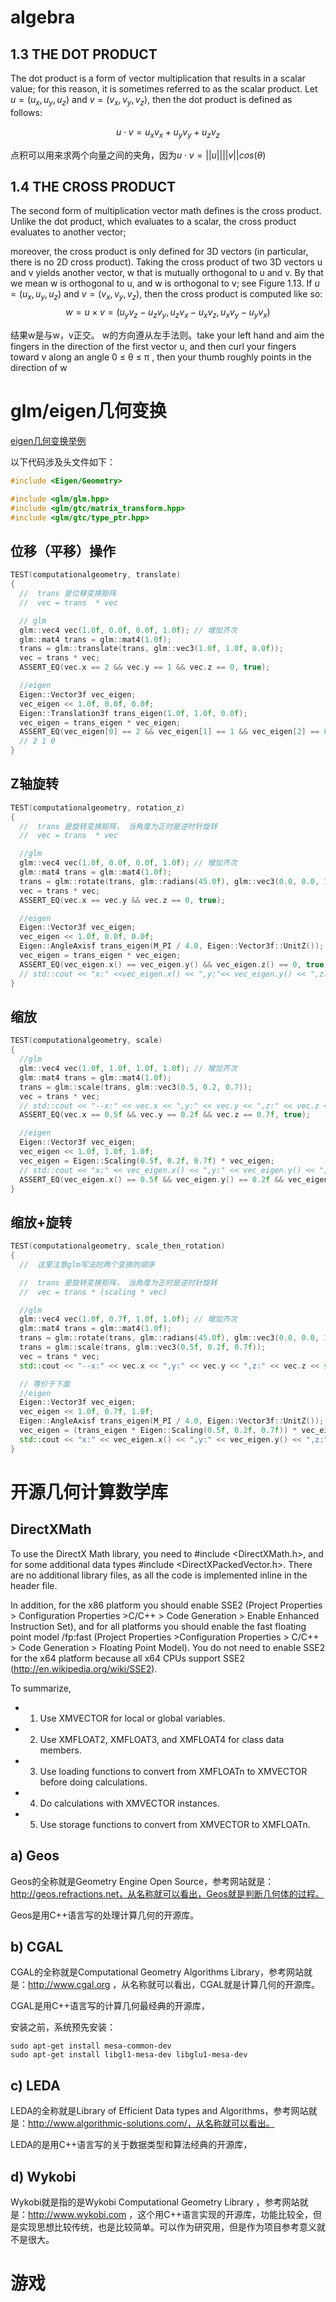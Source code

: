 # algebra

## 1.3 THE DOT PRODUCT
The dot product is a form of vector multiplication that results in a scalar value; for this
reason, it is sometimes referred to as the scalar product. Let $u = (u_x, u_y, u_z)$ and $v = (v_x, v_y,v_z)$, then the dot product is defined as follows:

$$u \cdot v = u_{x}v_{x} +u_{y}v_{y} +u_{z}v_{z}$$

点积可以用来求两个向量之间的夹角，因为$u \cdot v=||u||||v||cos(\theta)$

## 1.4 THE CROSS PRODUCT

The second form of multiplication vector math defines is the cross product. Unlike the dot product, which evaluates to a scalar, the cross product evaluates to another vector;

moreover, the cross product is only defined for 3D vectors (in particular, there is no 2D cross product). Taking the cross product of two 3D vectors u and v yields another vector, w that is mutually orthogonal to u and v. By that we mean w is orthogonal to u, and w is orthogonal to v; see Figure 1.13. If $u = (u_x, u_y, u_z)$ and $v = (v_x, v_y,v_z)$, then the cross product
is computed like so:
$$w= u \times v=(u_{y}v_{z}-u_{z}v_{y},u_{z}v_{x}-u_{x}v_{z},u_{x}v_{y}-u_{y}v_{x})$$

结果w是与w，v正交。 w的方向遵从左手法则。take your left hand and aim the
fingers in the direction of the first vector u, and then curl your fingers toward v along an angle 0 ≤ θ ≤ π , then your thumb roughly points in the direction of w

# glm/eigen几何变换

[eigen几何变换举例](http://eigen.tuxfamily.org/dox/group__TutorialGeometry.html) 

以下代码涉及头文件如下：

```c++
#include <Eigen/Geometry>

#include <glm/glm.hpp>
#include <glm/gtc/matrix_transform.hpp>
#include <glm/gtc/type_ptr.hpp>
```

## 位移（平移）操作

```c++
TEST(computationalgeometry, translate)
{
  //  trans 是位移变换矩阵
  //  vec = trans  * vec

  // glm
  glm::vec4 vec(1.0f, 0.0f, 0.0f, 1.0f); // 增加齐次
  glm::mat4 trans = glm::mat4(1.0f);
  trans = glm::translate(trans, glm::vec3(1.0f, 1.0f, 0.0f));
  vec = trans * vec;
  ASSERT_EQ(vec.x == 2 && vec.y == 1 && vec.z == 0, true);

  //eigen
  Eigen::Vector3f vec_eigen;
  vec_eigen << 1.0f, 0.0f, 0.0f;
  Eigen::Translation3f trans_eigen(1.0f, 1.0f, 0.0f);
  vec_eigen = trans_eigen * vec_eigen;
  ASSERT_EQ(vec_eigen[0] == 2 && vec_eigen[1] == 1 && vec_eigen[2] == 0, true);
  // 2 1 0
}
```

## Z轴旋转

```c++
TEST(computationalgeometry, rotation_z)
{
  //  trans 是旋转变换矩阵， 当角度为正时是逆时针旋转
  //  vec = trans  * vec

  //glm
  glm::vec4 vec(1.0f, 0.0f, 0.0f, 1.0f); // 增加齐次
  glm::mat4 trans = glm::mat4(1.0f);
  trans = glm::rotate(trans, glm::radians(45.0f), glm::vec3(0.0, 0.0, 1.0)); // 以z轴逆时针旋转45度
  vec = trans * vec;
  ASSERT_EQ(vec.x == vec.y && vec.z == 0, true);

  //eigen
  Eigen::Vector3f vec_eigen;
  vec_eigen << 1.0f, 0.0f, 0.0f;
  Eigen::AngleAxisf trans_eigen(M_PI / 4.0, Eigen::Vector3f::UnitZ()); //等同Eigen::Vector3f(0, 0, 1)
  vec_eigen = trans_eigen * vec_eigen;
  ASSERT_EQ(vec_eigen.x() == vec_eigen.y() && vec_eigen.z() == 0, true);
  // std::cout << "x:" <<vec_eigen.x() << ",y:"<< vec_eigen.y() << ",z:"<< vec_eigen.z() << std::endl;
}
```

## 缩放

```c++
TEST(computationalgeometry, scale)
{
  //glm
  glm::vec4 vec(1.0f, 1.0f, 1.0f, 1.0f); // 增加齐次
  glm::mat4 trans = glm::mat4(1.0f);
  trans = glm::scale(trans, glm::vec3(0.5, 0.2, 0.7));
  vec = trans * vec;
  // std::cout << "--x:" << vec.x << ",y:" << vec.y << ",z:" << vec.z << std::endl;
  ASSERT_EQ(vec.x == 0.5f && vec.y == 0.2f && vec.z == 0.7f, true);

  //eigen
  Eigen::Vector3f vec_eigen;
  vec_eigen << 1.0f, 1.0f, 1.0f;
  vec_eigen = Eigen::Scaling(0.5f, 0.2f, 0.7f) * vec_eigen;
  // std::cout << "x:" << vec_eigen.x() << ",y:" << vec_eigen.y() << ",z:" << vec_eigen.z() << std::endl;
  ASSERT_EQ(vec_eigen.x() == 0.5f && vec_eigen.y() == 0.2f && vec_eigen.z() == 0.7f, true);
}
```

## 缩放+旋转

```c++
TEST(computationalgeometry, scale_then_rotation)
{
  //  这里注意glm写法时两个变换的顺序

  //  trans 是旋转变换矩阵， 当角度为正时是逆时针旋转
  //  vec = trans * (scaling * vec)

  //glm
  glm::vec4 vec(1.0f, 0.7f, 1.0f, 1.0f); // 增加齐次
  glm::mat4 trans = glm::mat4(1.0f);
  trans = glm::rotate(trans, glm::radians(45.0f), glm::vec3(0.0, 0.0, 1.0)); // 以z轴逆时针旋转45度
  trans = glm::scale(trans, glm::vec3(0.5f, 0.2f, 0.7f));
  vec = trans * vec;
  std::cout << "--x:" << vec.x << ",y:" << vec.y << ",z:" << vec.z << std::endl;

  // 等价于下面
  //eigen
  Eigen::Vector3f vec_eigen;
  vec_eigen << 1.0f, 0.7f, 1.0f;
  Eigen::AngleAxisf trans_eigen(M_PI / 4.0, Eigen::Vector3f::UnitZ()); //等同Eigen::Vector3f(0, 0, 1)
  vec_eigen = (trans_eigen * Eigen::Scaling(0.5f, 0.2f, 0.7f)) * vec_eigen;
  std::cout << "x:" << vec_eigen.x() << ",y:" << vec_eigen.y() << ",z:" << vec_eigen.z() << std::endl;
}
```




# 开源几何计算数学库

## DirectXMath

To use the DirectX Math library, you need to #include <DirectXMath.h>, and
for some additional data types #include <DirectXPackedVector.h>. There are
no additional library files, as all the code is implemented inline in the header file.

In addition, for the x86 platform you should enable SSE2 (Project Properties > Configuration Properties >C/C++ > Code Generation > Enable Enhanced Instruction Set), and for all platforms you should enable the fast floating point model /fp:fast (Project Properties >Configuration Properties > C/C++ > Code Generation > Floating Point Model). You do not need to enable SSE2 for the x64 platform because all x64 CPUs support SSE2 (http://en.wikipedia.org/wiki/SSE2).

To summarize,
- 1. Use XMVECTOR for local or global variables.
- 2. Use XMFLOAT2, XMFLOAT3, and XMFLOAT4 for class data members.
- 3. Use loading functions to convert from XMFLOATn to XMVECTOR before doing calculations.
- 4. Do calculations with XMVECTOR instances.
- 5. Use storage functions to convert from XMVECTOR to XMFLOATn.



## a) Geos

Geos的全称就是Geometry Engine Open Source，参考网站就是：http://geos.refractions.net，从名称就可以看出，Geos就是判断几何体的过程。

Geos是用C++语言写的处理计算几何的开源库。

## b) CGAL

CGAL的全称就是Computational Geometry Algorithms Library，参考网站就是：http://www.cgal.org ，从名称就可以看出，CGAL就是计算几何的开源库。

CGAL是用C++语言写的计算几何最经典的开源库，

安装之前，系统预先安装：
```shell
sudo apt-get install mesa-common-dev
sudo apt-get install libgl1-mesa-dev libglu1-mesa-dev
```

## c) LEDA

LEDA的全称就是Library of Efficient Data types and Algorithms，参考网站就是：http://www.algorithmic-solutions.com/，从名称就可以看出。

LEDA的是用C++语言写的关于数据类型和算法经典的开源库，

## d) Wykobi

Wykobi就是指的是Wykobi Computational Geometry Library ，参考网站就是：http://www.wykobi.com ，这个用C++语言实现的开源库，功能比较全，但是实现思想比较传统，也是比较简单。可以作为研究用，但是作为项目参考意义就不是很大。

# 游戏
